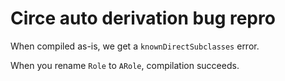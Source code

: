 # Circe auto derivation bug repro

When compiled as-is, we get a `knownDirectSubclasses` error.

When you rename `Role` to `ARole`, compilation succeeds.